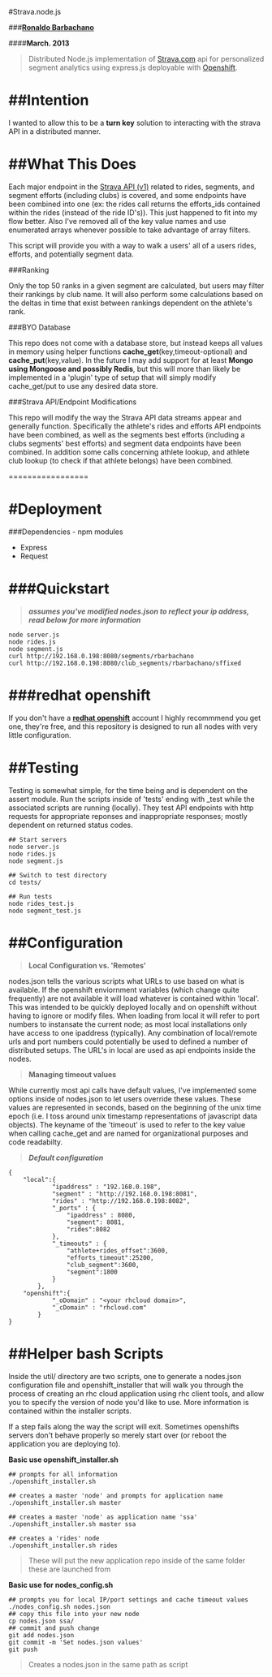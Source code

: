 #Strava.node.js


###**[Ronaldo Barbachano](http://redcapmedia.com)**

####**March. 2013**

> Distributed Node.js implementation of [Strava.com](http://strava.com) api for personalized segment analytics using express.js deployable with [Openshift](http://www.openshift.com).

##**Intention**
=================

I wanted to allow this to be a **turn key** solution to interacting with the strava API in a distributed manner. 


##**What This Does**
=================
Each major endpoint in the [Strava API (v1)](https://stravasite-main.pbworks.com/w/page/51754105/Strava%20API%20Overview) related to rides, segments, and segment efforts (including clubs) is covered, and some endpoints have been combined into one (ex: the rides call returns the efforts_ids contained within the rides (instead of the ride ID's)). This just happened to fit into my flow better. Also I've removed all of the key value names and use enumerated arrays whenever possible to take advantage of array filters. 

This script will provide you with a way to walk a users' all of a users rides, efforts, and potentially segment data.

###Ranking

Only the top 50 ranks in a given segment are calculated, but users may filter their rankings by club name. It will also perform some calculations based on the deltas in time that exist between rankings dependent on the athlete's rank.

###BYO Database

This repo does not come with a database store, but instead keeps all values in memory using helper functions **cache_get**(key,timeout-optional) and **cache_put**(key,value). In the future I may add support for at least **Mongo using Mongoose and possibly Redis**, but this will more than likely be implemented in a 'plugin' type of setup that will simply modify cache_get/put to use any desired data store.

###Strava API/Endpoint Modifications

This repo will modify the way the Strava API data streams appear and generally function. Specifically the athlete's rides and efforts API endpoints have been combined, as well as the segments best efforts (including a clubs segments' best efforts) and segment data endpoints have been combined. In addition some calls concerning athlete lookup, and athlete club lookup (to check if that athlete belongs) have been combined.

=================

#**Deployment**
=================

###Dependencies - npm modules

*  	Express
*  	Request

###Quickstart
=================

>***assumes you've modified nodes.json to reflect your ip address, read below for more information***
	
	node server.js 
	node rides.js 
	node segment.js
	curl http://192.168.0.198:8080/segments/rbarbachano
	curl http://192.168.0.198:8080/club_segments/rbarbachano/sffixed


###**redhat openshift**
=================

If you don't have a **[redhat openshift](https://www.openshift.com)** account I highly recommmend you get one, they're free, and this repository is designed to run all nodes with very little configuration. 



##**Testing**
=================
Testing is somewhat simple, for the time being and is dependent on the assert module. Run the scripts  inside of 'tests' ending with _test while the associated scripts are running (locally). They test API endpoints with http requests for appropriate reponses and inappropriate responses; mostly dependent on returned status codes.
	
	## Start servers
	node server.js
	node rides.js
	node segment.js
	
	## Switch to test directory
	cd tests/
	
	## Run tests
	node rides_test.js
	node segment_test.js
	

##**Configuration**
=================
>**Local Configuration vs. 'Remotes'**

nodes.json tells the various scripts what URLs to use based on what is available. If the openshift enviornment variables (which change quite frequently) are not available it will load whatever is contained within 'local'. This was intended to be quickly deployed locally and on openshift without having to ignore or modify files. When loading from local it will refer to port numbers to instansate the current node; as most local installations only have access to one ipaddress (typically). Any combination of local/remote urls and port numbers could potentially be used to defined a number of distributed setups. The URL's in local are used as api endpoints inside the nodes. 

>**Managing timeout values**

While currently most api calls have default values, I've implemented some options inside of nodes.json to let users override these values. These values are represented in seconds, based on the beginning of the unix time epoch (i.e. I toss around unix timestamp representations of javascript data objects). The keyname of the 'timeout' is used to refer to the key value when calling cache_get and are named for organizational purposes and code readabilty.

>***Default configuration***

	{	
		"local":{
	            "ipaddress" : "192.168.0.198",
	            "segment" : "http://192.168.0.198:8081",
	            "rides" : "http://192.168.0.198:8082",
	            "_ports" : {
	            	"ipaddress" : 8080,
	            	"segment": 8081,
	            	"rides":8082
	            },
	            "_timeouts" : {
	            	"athlete+rides_offset":3600,
	            	"efforts_timeout":25200,
	            	"club_segment":3600,
	            	"segment":1800
	            }
	        },
	    "openshift":{
	            "_oDomain" : "<your rhcloud domain>",
	            "_cDomain" : "rhcloud.com"
	        }
	}
##**Helper bash Scripts**
=================

Inside the util/ directory are two scripts, one to generate a nodes.json configuration file and openshift_installer that will walk you through the process of creating an rhc cloud application using rhc client tools, and allow you to specify the version of node you'd like to use. More information is contained within the installer scripts.

If a step fails along the way the script will exit. Sometimes openshifts servers don't behave properly so merely start over (or reboot the application you are deploying to).

**Basic use openshift_installer.sh**

	## prompts for all information
	./openshift_installer.sh

	## creates a master 'node' and prompts for application name
	./openshift_installer.sh master

	## creates a master 'node' as application name 'ssa'
	./openshift_installer.sh master ssa

	## creates a 'rides' node
	./openshift_installer.sh rides
	
>These will put the new application repo inside of the same folder these are launched from

**Basic use for nodes_config.sh**

	## prompts you for local IP/port settings and cache timeout values
	./nodes_config.sh nodes.json
	## copy this file into your new node
	cp nodes.json ssa/
	## commit and push change
	git add nodes.json
	git commit -m 'Set nodes.json values' 
	git push
	
>Creates a nodes.json in the same path as script
